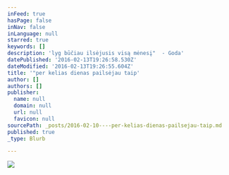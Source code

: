 ```yaml
---
inFeed: true
hasPage: false
inNav: false
inLanguage: null
starred: true
keywords: []
description: 'lyg būčiau ilsėjusis visą mėnesį"  - Goda'
datePublished: '2016-02-13T19:26:58.530Z'
dateModified: '2016-02-13T19:26:55.604Z'
title: '"per kelias dienas pailsėjau taip'
author: []
authors: []
publisher:
  name: null
  domain: null
  url: null
  favicon: null
sourcePath: _posts/2016-02-10----per-kelias-dienas-pailsejau-taip.md
published: true
_type: Blurb

---
```

![](https://the-grid-user-content.s3-us-west-2.amazonaws.com/a85a3e69-1884-4542-9253-a89e5887df70.jpg)
